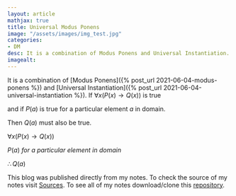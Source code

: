 ```yaml
---
layout: article
mathjax: true
title: Universal Modus Ponens
image: "/assets/images/img_test.jpg"
categories:
- DM
desc: It is a combination of Modus Ponens and Universal Instantiation. 
imagealt: 
---
```


It is a combination of [Modus Ponens]({% post_url 2021-06-04-modus-ponens %}) and [Universal Instantiation]({% post_url 2021-06-04-universal-instantiation %}).
If $\forall x(P(x) \to Q(x))$ is true

































































































































































































































































































































































and if $P(a)$ is true for a particular element $a$ in domain.

































































































































































































































































































































































Then $Q(a)$ must also be true.


































































































































































































































































































































































$\forall x(P(x) \to Q(x))$

































































































































































































































































































































































$P(a)\ for\ a\ particular\ element\ in\ domain$

































































































































































































































































































































































$\therefore Q(a)$


































































































































































































































































































































































This blog was published directly from my notes.
To check the source of my notes visit [Sources](sources.html).
To see all of my notes download/clone this [repository](https://github.com/bovem/CS).